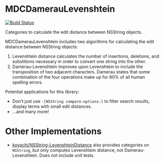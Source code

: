 # MDCDamerauLevenshtein

[![Build Status](https://travis-ci.org/modocache/MDCDamerauLevenshtein.svg?branch=master)](https://travis-ci.org/modocache/MDCDamerauLevenshtein)

Categories to calculate the edit distance between NSString objects.

MDCDamerauLevenshtein includes two algorithms for calculating
the edit distance between NSString objects:

1. Levenshtein distance calculates the number of insertions,
  deletions, and substitions necessary in order to convert one
  string into the other.
2. Damerau-Levenshtein improves upon Levenshtein to include the
  transposition of two adjacent characters. Damerau states that
  some combination of the four operations make up for 80% of all
  human spelling errors.

Potential applications for this library:

- Don't just use `-[NSString compare:options:]` to filter search results,
 display terms with small edit distances.
- ...and many more!

# Other Implementations

- [koyachi/NSString-LevenshteinDistance](https://github.com/koyachi/NSString-LevenshteinDistance)
  also provides categories on `NSString`, but only computes Levenshtein distance, not
  Damerau-Levenshtein. Does not include unit tests.

